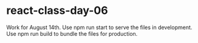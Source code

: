 # react-class-day-06

Work for August 14th. Use npm run start to serve the files in development. Use npm run build to bundle the files for production.
